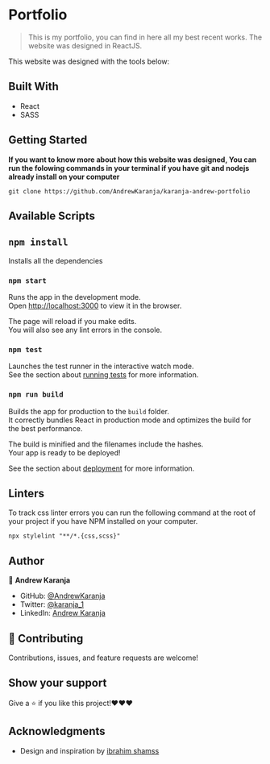 # Portfolio

> This is my portfolio, you can find in here all my best recent works. The website was designed in ReactJS.


This website was designed with the tools below:

## Built With

- React
- SASS


## Getting Started

**If you want to know more about how this website was designed, You can run the folowing commands in your terminal if you have git and nodejs already install on your computer**

`git clone https://github.com/AndrewKaranja/karanja-andrew-portfolio`

## Available Scripts

## `npm install`

Installs all the dependencies

### `npm start`

Runs the app in the development mode.<br />
Open [http://localhost:3000](http://localhost:3000) to view it in the browser.

The page will reload if you make edits.<br />
You will also see any lint errors in the console.

### `npm test`

Launches the test runner in the interactive watch mode.<br />
See the section about [running tests](https://facebook.github.io/create-react-app/docs/running-tests) for more information.

### `npm run build`

Builds the app for production to the `build` folder.<br />
It correctly bundles React in production mode and optimizes the build for the best performance.

The build is minified and the filenames include the hashes.<br />
Your app is ready to be deployed!

See the section about [deployment](https://facebook.github.io/create-react-app/docs/deployment) for more information.

## Linters

To track css linter errors you can run the following command at the root of your project if you have NPM installed on your computer.

`npx stylelint "**/*.{css,scss}"`

## Author

👤 **Andrew Karanja**

- GitHub: [@AndrewKaranja](https://github.com/AndrewKaranja)
- Twitter: [@karanja_1](https://twitter.com/karanjah_1)
- LinkedIn: [Andrew Karanja](https://www.linkedin.com/in/andrew-karanja-388316170/)

## 🤝 Contributing

Contributions, issues, and feature requests are welcome!

## Show your support

Give a ⭐️ if you like this project!❤️❤️❤️

## Acknowledgments

- Design and inspiration by [ibrahim shamss](https://www.behance.net/Ibrahim_Shamss)
